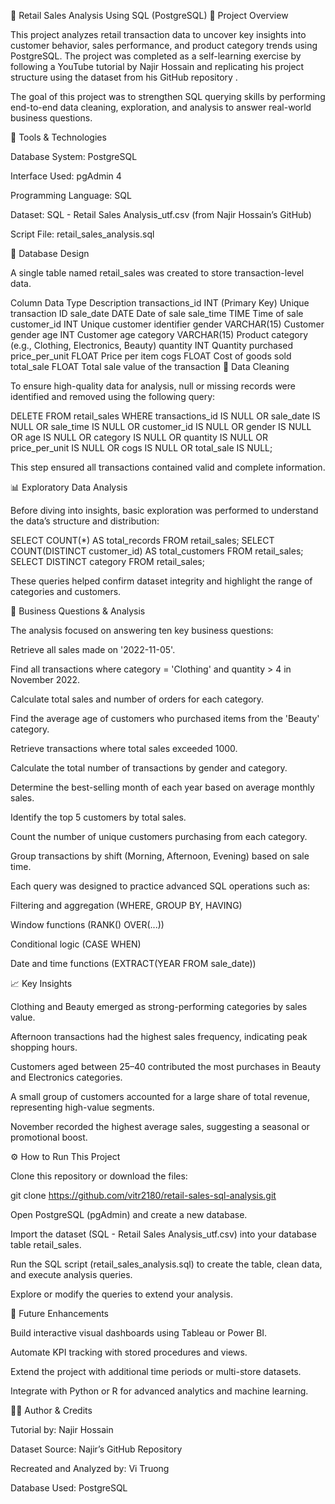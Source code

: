 🛒 Retail Sales Analysis Using SQL (PostgreSQL)
📘 Project Overview

This project analyzes retail transaction data to uncover key insights into customer behavior, sales performance, and product category trends using PostgreSQL.
The project was completed as a self-learning exercise by following a YouTube tutorial by Najir Hossain
 and replicating his project structure using the dataset from his GitHub repository
.

The goal of this project was to strengthen SQL querying skills by performing end-to-end data cleaning, exploration, and analysis to answer real-world business questions.

🧰 Tools & Technologies

Database System: PostgreSQL

Interface Used: pgAdmin 4

Programming Language: SQL

Dataset: SQL - Retail Sales Analysis_utf.csv (from Najir Hossain’s GitHub)

Script File: retail_sales_analysis.sql

🧩 Database Design

A single table named retail_sales was created to store transaction-level data.

Column	Data Type	Description
transactions_id	INT (Primary Key)	Unique transaction ID
sale_date	DATE	Date of sale
sale_time	TIME	Time of sale
customer_id	INT	Unique customer identifier
gender	VARCHAR(15)	Customer gender
age	INT	Customer age
category	VARCHAR(15)	Product category (e.g., Clothing, Electronics, Beauty)
quantity	INT	Quantity purchased
price_per_unit	FLOAT	Price per item
cogs	FLOAT	Cost of goods sold
total_sale	FLOAT	Total sale value of the transaction
🧹 Data Cleaning

To ensure high-quality data for analysis, null or missing records were identified and removed using the following query:

DELETE FROM retail_sales
WHERE transactions_id IS NULL
   OR sale_date IS NULL
   OR sale_time IS NULL
   OR customer_id IS NULL
   OR gender IS NULL
   OR age IS NULL
   OR category IS NULL
   OR quantity IS NULL
   OR price_per_unit IS NULL
   OR cogs IS NULL
   OR total_sale IS NULL;


This step ensured all transactions contained valid and complete information.

📊 Exploratory Data Analysis

Before diving into insights, basic exploration was performed to understand the data’s structure and distribution:

SELECT COUNT(*) AS total_records FROM retail_sales;
SELECT COUNT(DISTINCT customer_id) AS total_customers FROM retail_sales;
SELECT DISTINCT category FROM retail_sales;


These queries helped confirm dataset integrity and highlight the range of categories and customers.

🧠 Business Questions & Analysis

The analysis focused on answering ten key business questions:

Retrieve all sales made on '2022-11-05'.

Find all transactions where category = 'Clothing' and quantity > 4 in November 2022.

Calculate total sales and number of orders for each category.

Find the average age of customers who purchased items from the 'Beauty' category.

Retrieve transactions where total sales exceeded 1000.

Calculate the total number of transactions by gender and category.

Determine the best-selling month of each year based on average monthly sales.

Identify the top 5 customers by total sales.

Count the number of unique customers purchasing from each category.

Group transactions by shift (Morning, Afternoon, Evening) based on sale time.

Each query was designed to practice advanced SQL operations such as:

Filtering and aggregation (WHERE, GROUP BY, HAVING)

Window functions (RANK() OVER(...))

Conditional logic (CASE WHEN)

Date and time functions (EXTRACT(YEAR FROM sale_date))

📈 Key Insights

Clothing and Beauty emerged as strong-performing categories by sales value.

Afternoon transactions had the highest sales frequency, indicating peak shopping hours.

Customers aged between 25–40 contributed the most purchases in Beauty and Electronics categories.

A small group of customers accounted for a large share of total revenue, representing high-value segments.

November recorded the highest average sales, suggesting a seasonal or promotional boost.

⚙️ How to Run This Project

Clone this repository or download the files:

git clone https://github.com/vitr2180/retail-sales-sql-analysis.git


Open PostgreSQL (pgAdmin) and create a new database.

Import the dataset (SQL - Retail Sales Analysis_utf.csv) into your database table retail_sales.

Run the SQL script (retail_sales_analysis.sql) to create the table, clean data, and execute analysis queries.

Explore or modify the queries to extend your analysis.

🚀 Future Enhancements

Build interactive visual dashboards using Tableau or Power BI.

Automate KPI tracking with stored procedures and views.

Extend the project with additional time periods or multi-store datasets.

Integrate with Python or R for advanced analytics and machine learning.

🧑‍💻 Author & Credits

Tutorial by: Najir Hossain

Dataset Source: Najir’s GitHub Repository

Recreated and Analyzed by: Vi Truong

Database Used: PostgreSQL



